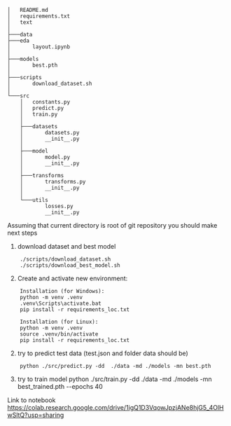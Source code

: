 ```
│   README.md
│   requirements.txt
│   text
│   
├───data
├───eda
│       layout.ipynb
│       
├───models
│       best.pth
│       
├───scripts
│       download_dataset.sh
│       
└───src
    │   constants.py
    │   predict.py
    │   train.py
    │   
    ├───datasets
    │       datasets.py
    │       __init__.py
    │       
    ├───model
    │       model.py
    │       __init__.py
    │       
    ├───transforms
    │       transforms.py
    │       __init__.py
    │       
    └───utils
            losses.py
            __init__.py
```

   
Assuming that current directory is root of git repository you should make next steps
1) download dataset and best model
```               
    ./scripts/download_dataset.sh
    ./scripts/download_best_model.sh

```

2) Create and activate new environment:
```
    Installation (for Windows):
    python -m venv .venv
    .venv\Scripts\activate.bat
    pip install -r requirements_loc.txt

    Installation (for Linux):
    python -m venv .venv
    source .venv/bin/activate
    pip install -r requirements_loc.txt
```

2) try to predict test data (test.json and folder data should be) 
```
    python ./src/predict.py -dd  ./data -md ./models -mn best.pth

```
3) try to train model
    python ./src/train.py  -dd ./data -md ./models -mn best_trained.pth --epochs 40

Link to notebook
https://colab.research.google.com/drive/1igQ1D3VqowJpzjANe8hjG5_4OlHwSltQ?usp=sharing



